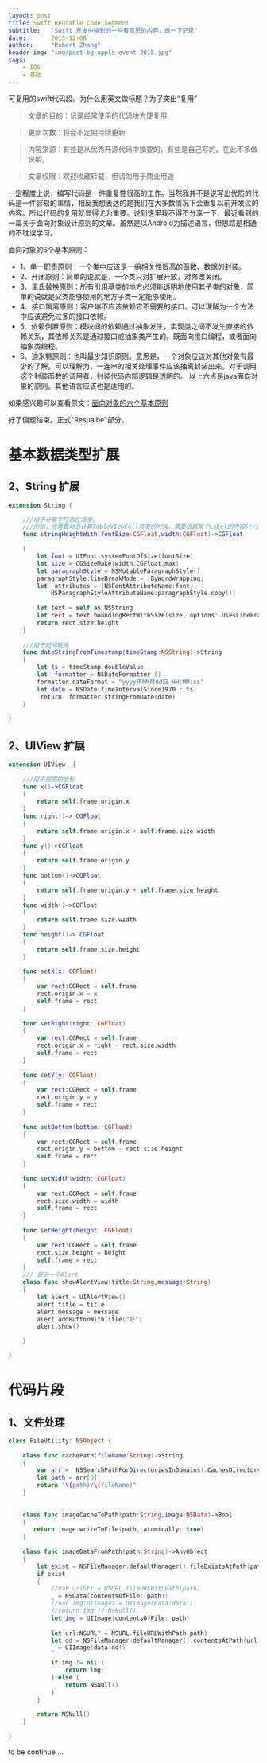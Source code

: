 ```yaml
---
layout: post
title: Swift Reusable Code Segment
subtitle:   "Swift 开发中碰到的一些有意思的内容，做一下记录"
date:       2015-12-08
author:     "Robert Zhang"
header-img: "img/post-bg-apple-event-2015.jpg"
tags:
    - IOS
    - 基础
---
```


可复用的swift代码段。为什么用英文做标题？为了突出“复用”

>文章的目的：记录经常使用的代码块方便复用

>更新次数：将会不定期持续更新

>内容来源：有些是从优秀开源代码中摘要的，有些是自己写的。在此不多做说明。

>文章权限：欢迎收藏转载，但请勿用于商业用途

一定程度上说，编写代码是一件重复性很高的工作。当然我并不是说写出优质的代码是一件容易的事情，相反我想表达的是我们在大多数情况下会重复以前开发过的内容。所以代码的复用就显得尤为重要。说到这里我不得不分享一下，最近看到的一篇关于面向对象设计原则的文章。虽然是以Android为描述语言，但思路是相通的不耽误学习。

面向对象的6个基本原则： 

* 1、单一职责原则：一个类中应该是一组相关性很高的函数、数据的封装。
* 2、开闭原则：简单的说就是，一个类只对扩展开放，对修改关闭。
* 3、里氏替换原则：所有引用基类的地方必须能透明地使用其子类的对象，简单的说就是父类能够使用的地方子类一定能够使用。 
* 4、接口隔离原则：客户端不应该依赖它不需要的接口。可以理解为一个方法中应该避免过多的接口依赖。
* 5、依赖倒置原则：模块间的依赖通过抽象发生，实现类之间不发生直接的依赖关系，其依赖关系是通过接口或抽象类产生的。既面向接口编程，或者面向抽象类编程。 
* 6、迪米特原则：也叫最少知识原则。意思是，一个对象应该对其他对象有最少的了解。可以理解为，一连串的相关处理事件应该抽离封装出来。对于调用这个封装函数的调用者，封装代码内部逻辑是透明的。 以上六点是java面向对象的原则。其他语言应该也是适用的。

如果感兴趣可以查看原文：[面向对象的六个基本原则](http://blog.csdn.net/bboyfeiyu/article/details/50103471)

好了偏题结束。正式"Resualbe"部分。

# 基本数据类型扩展

## 2、String 扩展
~~~ swift
extension String {

    ///用于计算字符串在高度。
    ///例如，当需要动态计算TableVIewCell高度的时候，需要根据某个Label的内容String的长度来调整cell的高度，让其能够全部显示内容。
    func stringHeightWith(fontSize:CGFloat,width:CGFloat)->CGFloat

    {
        let font = UIFont.systemFontOfSize(fontSize)
        let size = CGSizeMake(width,CGFloat.max)
        let paragraphStyle = NSMutableParagraphStyle()
        paragraphStyle.lineBreakMode = .ByWordWrapping;
        let  attributes = [NSFontAttributeName:font,
            NSParagraphStyleAttributeName:paragraphStyle.copy()]
        
        let text = self as NSString
        let rect = text.boundingRectWithSize(size, options:.UsesLineFragmentOrigin, attributes: attributes, context:nil)
        return rect.size.height
    }
    
    ///用于时间转换
    func dateStringFromTimestamp(timeStamp:NSString)->String
    {
        let ts = timeStamp.doubleValue
        let  formatter = NSDateFormatter ()
        formatter.dateFormat = "yyyy年MM月dd日 HH:MM:ss"
        let date = NSDate(timeIntervalSince1970 : ts)
         return  formatter.stringFromDate(date)
    }
    
}
~~~

## 2、UIView 扩展
~~~ swift
extension UIView  {
   
    ///用于视图的坐标
    func x()->CGFloat
    {
        return self.frame.origin.x
    }
    func right()-> CGFloat
    {
        return self.frame.origin.x + self.frame.size.width
    }
    func y()->CGFloat
    {
        return self.frame.origin.y
    }
    func bottom()->CGFloat
    {
        return self.frame.origin.y + self.frame.size.height
    }
    func width()->CGFloat
    {
        return self.frame.size.width
    }
    func height()-> CGFloat
    {
        return self.frame.size.height
    }
    
    func setX(x: CGFloat)
    {
        var rect:CGRect = self.frame
        rect.origin.x = x
        self.frame = rect
    }
    
    func setRight(right: CGFloat)
    {
        var rect:CGRect = self.frame
        rect.origin.x = right - rect.size.width
        self.frame = rect
    }
    
    func setY(y: CGFloat)
    {
        var rect:CGRect = self.frame
        rect.origin.y = y
        self.frame = rect
    }
    
    func setBottom(bottom: CGFloat)
    {
        var rect:CGRect = self.frame
        rect.origin.y = bottom - rect.size.height
        self.frame = rect
    }
    
    func setWidth(width: CGFloat)
    {
        var rect:CGRect = self.frame
        rect.size.width = width
        self.frame = rect
    }
    
    func setHeight(height: CGFloat)
    {
        var rect:CGRect = self.frame
        rect.size.height = height
        self.frame = rect
    }
    /// 显示一个Alert
    class func showAlertView(title:String,message:String)
    {
        let alert = UIAlertView()
        alert.title = title
        alert.message = message
        alert.addButtonWithTitle("好")
        alert.show()

    }
   
}
~~~

# 代码片段

## 1、文件处理
~~~ swift
class FileUtility: NSObject {
   
    class func cachePath(fileName:String)->String
    {
        var arr =  NSSearchPathForDirectoriesInDomains(.CachesDirectory, .UserDomainMask, true)
        let path = arr[0] 
        return "\(path)/\(fileName)"
    }
    
    
    class func imageCacheToPath(path:String,image:NSData)->Bool
    {
       return image.writeToFile(path, atomically: true)
    }
    
    class func imageDataFromPath(path:String)->AnyObject
    {
        let exist = NSFileManager.defaultManager().fileExistsAtPath(path)
        if exist
        {
            //var urlStr = NSURL.fileURLWithPath(path)
            _ = NSData(contentsOfFile: path);
            //var img:UIImage? = UIImage(data:data!)
            //return img ?? NSNull()
            let img = UIImage(contentsOfFile: path)
            
            let url:NSURL? = NSURL.fileURLWithPath(path)
            let dd = NSFileManager.defaultManager().contentsAtPath(url!.path!)
            _ = UIImage(data:dd!)
            
            if img != nil {
                return img!
            } else {
                return NSNull()
            }
        }
        
        return NSNull()
    }
    
}
~~~

to be continue ...


